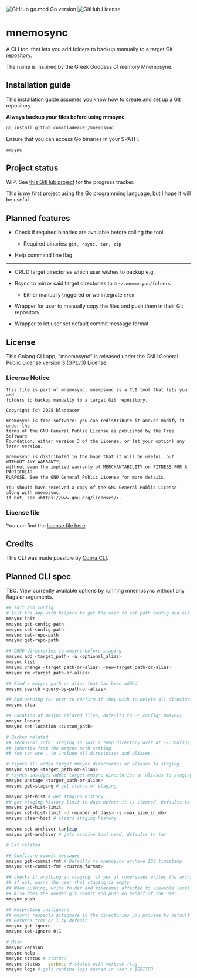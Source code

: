 ![GitHub go.mod Go version](https://img.shields.io/github/go-mod/go-version/bladeacer/mnemosync?style=for-the-badge&logo=go)
![GitHub License](https://img.shields.io/github/license/bladeacer/mnemosync?style=for-the-badge)

# mnemosync

A CLI tool that lets you add folders to backup manually to a target Git repository.

The name is inspired by the Greek Goddess of memory Mnemosyne.

## Installation guide

This installation guide assumes you know how to create and set up a Git repository.

**Always backup your files before using mmsync**.

```bash
go install github.com/bladeacer/mnemosync
```

Ensure that you can access Go binaries in your $PATH.

```bash
mmsync
```

## Project status
WIP. See [this GitHub project](https://github.com/users/bladeacer/projects/3) for
the progress tracker.

This is my first project using the Go programming language, but I hope it will
be useful.

## Planned features
- Check if required binaries are available before calling the tool
  - Required binaries: `git, rsync, tar, zip`

- Help command line flag
___
- CRUD target directories which user wishes to backup e.g.

- Rsync to mirror said target directories to a `~/.mnemosync/folders`
  - Either manually triggered or we integrate `cron`
- Wrapper for user to manually copy the files and push them in their Git repository

- Wrapper to let user set default commit message format

## License

This Golang CLI app, "mnemosync" is released under the GNU General Public
License version 3 (GPLv3) License.

### License Notice

```
This file is part of mnemosync. mnemosync is a CLI tool that lets you add
folders to backup manually to a target Git repository. 

Copyright (c) 2025 bladeacer

mnemosync is free software: you can redistribute it and/or modify it under the
terms of the GNU General Public License as published by the Free Software
Foundation, either version 3 of the License, or (at your option) any later version.

mnemosync is distributed in the hope that it will be useful, but WITHOUT ANY WARRANTY;
without even the implied warranty of MERCHANTABILITY or FITNESS FOR A PARTICULAR
PURPOSE. See the GNU General Public License for more details.

You should have received a copy of the GNU General Public License along with mnemosync.
If not, see <https://www.gnu.org/licenses/>. 
```

### License file

You can find the [license file here](./LICENSE).

## Credits

This CLI was made possible by [Cobra CLI](https://github.com/spf13/cobra).

## Planned CLI spec

TBC. View currently available options by running mnemosync without any flags or arguments.

```bash
## Init and config
# Init the app with helpers to get the user to set path config and all
mmsync init 
mmsync get-config-path
mmsync set-config-path
mmsync set-repo-path
mmsync get-repo-path

## CRUD directories to mmsync before staging
mmsync add <target_path> -a <optional_alias>
mmsync list
mmsync change <target_path-or-alias> <new-target_path-or-alias>
mmsync rm <target_path-or-alias>

## Find a mmsync path or alias that has been added
mmsync search <query-by-path-or-alias>

## Add warning for user to confirm if they wish to delete all directories they added
mmsync clear

## Location of mmsync related files, defaults to ~/.config/.mmsync/
mmsync locate
mmsync set-location <custom_path>

# Backup related
## Technical info: staging is just a temp directory over at ~/.config/.mmsync/staging.
## Inherits from the mmsync path setting
## You can use . to include all directories and aliases

# rsyncs all added target mmsync directories or aliases to staging 
mmsync stage <target_path-or-alias> 
# rsyncs unstages added target mmsync directories or aliases to staging 
mmsync unstage <target_path-or-alias> 
mmsync get-staging # get status of staging

mmsync get-hist # get staging history
## get staging history limit in days before it is cleared. Defaults to 7 days and a max of 1024 MB
mmsync get-hist-limit 
mmsync set-hist-limit -d <number_of_days> -s <max_size_in_mb>
mmsync clear-hist # clears staging history

mmsync set-archiver tar|zip
mmsync get-archiver # gets archive tool used, defaults to tar

# Git related

## Configure commit messages
mmsync get-commit-fmt # Defaults to mnemosync archive ISO timestamp
mmsync set-commit-fmt <custom_format>

## checks if anything in staging, if yes it compresses writes the archive file over to be pushed
## if not, warns the user that staging is empty
## When pushing, write folder and filenames affected to viewable local db as part of staging history
## Also does the needed git commit and push on behalf of the user.
mmsync push 

## Respecting .gitignore
## mmsync respects gitignore in the directories you provide by default
## Returns true or 1 by default
mmsync get-ignore 
mmsync set-ignore 0|1

# Misc
mmsync version
mmsync help
mmsync status # status?
mmsync status --verbose # status with verbose flag
mmsync logs # gets runtime logs opened in user's $EDITOR
```
